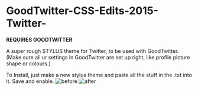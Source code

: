 # GoodTwitter-CSS-Edits-2015-Twitter-
**REQUIRES GOODTWITTER**

A super rough STYLUS theme for Twitter, to be used with GoodTwitter. (Make sure all ur settings in GoodTwitter are set up right, like profile picture shape or colours.)

To Install, just make a new stylus theme and paste all the stuff in the .txt into it. Save and enable.
![before](https://i.imgur.com/NFlIDYt.png)
![after](https://i.imgur.com/tbTwPrS.png)
